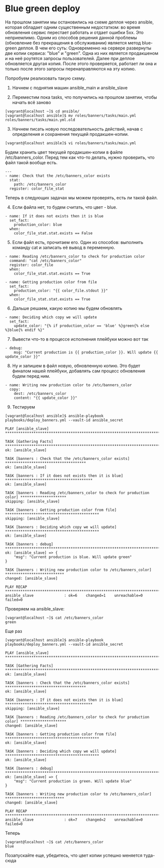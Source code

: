# Blue green deploy

На прошлом занятии мы остановились на схеме деплоя через ansible, которая обладает одним существенным недостатком: во время обновления сервис перестает работать и отдает ошибки 5xx.
Это неприемлимо.
Одним из способов решения данной проблемы (обновление без прекращения в обслуживании) является метод blue-green деплоя.
В чем его суть:
Одновременно на сервере развернуты две копии сервиса: "blue" и "green". Одна из них является продакшеном и на неё роутятся запросы пользователей. Далее при деплое обновляется другая копия. После этого проверяется, работает ли она и только после этого запросы перенаправляются на эту копию.

Попробуем реализовать такую схему.

1. Начнем с поднятия машин ansible_main и ansible_slave

2. Переместим пока tasks, что получились на прошлом занятии, чтобы начать всё заново

```
[vagrant@localhost ~]$ cd ansible/
[vagrant@localhost ansible]$ mv roles/banners/tasks/main.yml roles/banners/tasks/main.yml.old
```

3. Начнем писать новую последовательность действий, начав с определения и сохранения текущей продакшен-копии.

```
[vagrant@localhost ansible]$ vi roles/banners/tasks/main.yml
```

Будем хранить цвет текущей продакшен-копии в файле /etc/banners_color. Перед тем как что-то делать, нужно проверить, что файл такой вообще есть.

```
---
- name: Check that the /etc/banners_color exists
  stat:
    path: /etc/banners_color
  register: color_file_stat
```
Теперь в следующих задачах мы можем проверять, есть ли такой файл.

4. Если файла нет, то будем считать, что цвет - blue.

```
- name: If it does not exists then it is blue
  set_fact:
    production_color: blue
  when:
    color_file_stat.stat.exists == False
```

5. Если файл есть, прочитаем его. Один из способов: выполнить команду cat и записать её вывод в переменную.

```
- name: Reading /etc/banners_color to check for production color
  command: "cat /etc/banners_color"
  register: color_file
  when:
    color_file_stat.stat.exists == True

- name: Getting production color from file
  set_fact:
    production_color: "{{ color_file.stdout }}"
  when:
    color_file_stat.stat.exists == True
```

6. Дальше решаем, какую копию мы будем обновлять

```
- name: Deciding which copy we will update
  set_fact:
    update_color: "{% if production_color == 'blue' %}green{% else %}blue{% endif %}"
```

7. Вывести что-то в процессе исполнения плейбуки можно вот так
```
- debug:
    msg: "Current production is {{ production_color }}. Will update {{ update_color }}"
```

8. Ну и запишем в файл новую, обновленную копию. Это будет финалом нашей плейбуки, добавлять сам процесс обновления будем перед ним.

```
- name: Writing new production color to /etc/banners_color
  copy:
    dest: /etc/banners_color
    content: "{{ update_color }}"
```

9. Тестируем

```
[vagrant@localhost ansible]$ ansible-playbook playbooks/deploy_banners.yml --vault-id ansible_secret 

PLAY [ansible_slave] **************************************************************************

TASK [Gathering Facts] ************************************************************************
ok: [ansible_slave]

TASK [banners : Check that the /etc/banners_color exists] *************************************
ok: [ansible_slave]

TASK [banners : If it does not exists then it is blue] ****************************************
ok: [ansible_slave]

TASK [banners : Reading /etc/banners_color to check for production color] *********************
skipping: [ansible_slave]

TASK [banners : Getting production color from file] *******************************************
skipping: [ansible_slave]

TASK [banners : Deciding which copy we will update] *******************************************
ok: [ansible_slave]

TASK [banners : debug] ************************************************************************
ok: [ansible_slave] => {
    "msg": "Current production is blue. Will update green"
}

TASK [banners : Writing new production color to /etc/banners_color] ***************************
changed: [ansible_slave]

PLAY RECAP ************************************************************************************
ansible_slave              : ok=6    changed=1    unreachable=0    failed=0
```

Проверяем на ansible_slave:

```
[vagrant@localhost ~]$ cat /etc/banners_color 
green
```

Еще раз

```
[vagrant@localhost ansible]$ ansible-playbook playbooks/deploy_banners.yml --vault-id ansible_secret 

PLAY [ansible_slave] **************************************************************************

TASK [Gathering Facts] ************************************************************************
ok: [ansible_slave]

TASK [banners : Check that the /etc/banners_color exists] *************************************
ok: [ansible_slave]

TASK [banners : If it does not exists then it is blue] ****************************************
skipping: [ansible_slave]

TASK [banners : Reading /etc/banners_color to check for production color] *********************
changed: [ansible_slave]

TASK [banners : Getting production color from file] *******************************************
ok: [ansible_slave]

TASK [banners : Deciding which copy we will update] *******************************************
ok: [ansible_slave]

TASK [banners : debug] ************************************************************************
ok: [ansible_slave] => {
    "msg": "Current production is green. Will update blue"
}

TASK [banners : Writing new production color to /etc/banners_color] ***************************
changed: [ansible_slave]

PLAY RECAP ************************************************************************************
ansible_slave              : ok=7    changed=2    unreachable=0    failed=0
```

Теперь
```
[vagrant@localhost ~]$ cat /etc/banners_color 
blue
```

Позапускайте еще, убедитесь, что цвет копии успешно меняется туда-сюда
